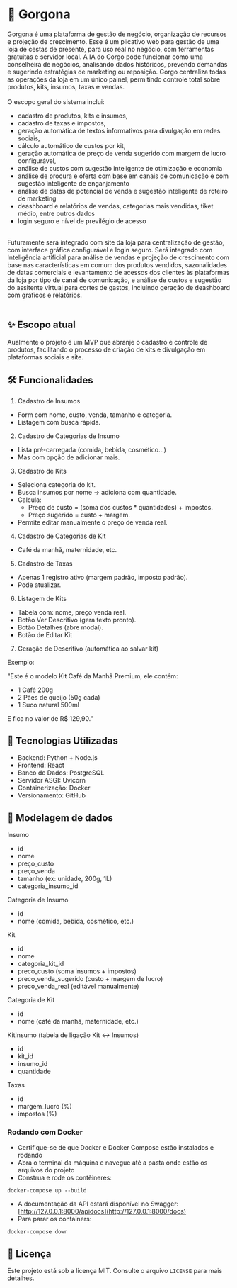 # 📌 Gorgona
Gorgona é uma plataforma de gestão de negócio, organização de recursos e projeção de crescimento. Esse é um plicativo web para gestão de uma loja de cestas de presente, para uso real no negócio, com ferramentas gratuitas e servidor local. A IA do Gorgo pode funcionar como uma conselheira de negócios, analisando dados históricos, prevendo demandas e sugerindo estratégias de marketing ou reposição. Gorgo centraliza todas as operações da loja em um único painel, permitindo controle total sobre produtos, kits, insumos, taxas e vendas.
<br><br>
O escopo geral do sistema inclui:
- cadastro de produtos, kits e insumos,
- cadastro de taxas e impostos,
- geração automática de textos informativos para divulgação em redes sociais,
- cálculo automático de custos por kit,
- geração automática de preço de venda sugerido com margem de lucro configurável,
- análise de custos com sugestão inteligente de otimização e economia
- análise de procura e oferta com base em canais de comunicação e com sugestão inteligente de enganjamento 
- análise de datas de potencial de venda e sugestão inteligente de roteiro de marketing
- deashboard e relatórios de vendas, categorias mais vendidas, tiket médio, entre outros dados
- login seguro e nível de previlégio de acesso
<br><br>

Futuramente será integrado com site da loja para centralização de gestão, com interface gráfica configurável e login seguro. Será integrado com Inteligência artificial para análise de vendas e projeção de crescimento com base nas características em comum dos produtos vendidos, sazonalidades de datas comerciais e levantamento de acessos dos clientes às plataformas da loja por tipo de canal de comunicação, e análise de custos e sugestão do assitente virtual para cortes de gastos, incluindo geração de deashboard com gráficos e relatórios.
<br><br>
## ✨ Escopo atual

Aualmente o projeto é um MVP que abranje o cadastro e controle de produtos, facilitando o processo de criação de kits e divulgação em plataformas sociais e site.

## 🛠️ Funcionalidades

1. Cadastro de Insumos

- Form com nome, custo, venda, tamanho e categoria.
- Listagem com busca rápida.

2. Cadastro de Categorias de Insumo

- Lista pré-carregada (comida, bebida, cosmético…)
- Mas com opção de adicionar mais.

3. Cadastro de Kits

- Seleciona categoria do kit.
- Busca insumos por nome → adiciona com quantidade.
- Calcula:
  - Preço de custo = (soma dos custos * quantidades) + impostos.
  - Preço sugerido = custo + margem.
- Permite editar manualmente o preço de venda real.

4. Cadastro de Categorias de Kit

- Café da manhã, maternidade, etc.

5. Cadastro de Taxas

- Apenas 1 registro ativo (margem padrão, imposto padrão).
- Pode atualizar.

6. Listagem de Kits

- Tabela com: nome, preço venda real.
- Botão Ver Descritivo (gera texto pronto).
- Botão Detalhes (abre modal).
- Botão de Editar Kit

7. Geração de Descritivo (automática ao salvar kit)

Exemplo:

"Este é o modelo Kit Café da Manhã Premium, ele contém:

- 1 Café 200g
- 2 Pães de queijo (50g cada)
- 1 Suco natural 500ml

E fica no valor de R$ 129,90."

## 🚀 Tecnologias Utilizadas

- Backend: Python + Node.js
- Frontend: React
- Banco de Dados: PostgreSQL
- Servidor ASGI: Uvicorn
- Containerização: Docker
- Versionamento: GitHub

## 📁 Modelagem de dados

Insumo

- id
- nome
- preço_custo
- preço_venda
- tamanho (ex: unidade, 200g, 1L)
- categoria_insumo_id

Categoria de Insumo

- id
- nome (comida, bebida, cosmético, etc.)

Kit

- id
- nome
- categoria_kit_id
- preco_custo (soma insumos + impostos)
- preco_venda_sugerido (custo + margem de lucro)
- preco_venda_real (editável manualmente)

Categoria de Kit

- id
- nome (café da manhã, maternidade, etc.)

KitInsumo (tabela de ligação Kit ↔ Insumos)

- id
- kit_id
- insumo_id
- quantidade

Taxas

- id
- margem_lucro (%)
- impostos (%)

### Rodando com Docker

- Certifique-se de que Docker e Docker Compose estão instalados e rodando
- Abra o terminal da máquina e navegue até a pasta onde estão os arquivos do projeto
- Construa e rode os contêineres:
  
```
docker-compose up --build
```
- A documentação da API estará disponível no Swagger: [http://127.0.0.1:8000/apidocs](http://127.0.0.1:8000/docs)
- Para parar os containers:
  
```
docker-compose down
```

## 📄 Licença

Este projeto está sob a licença MIT. Consulte o arquivo `LICENSE` para mais detalhes.
